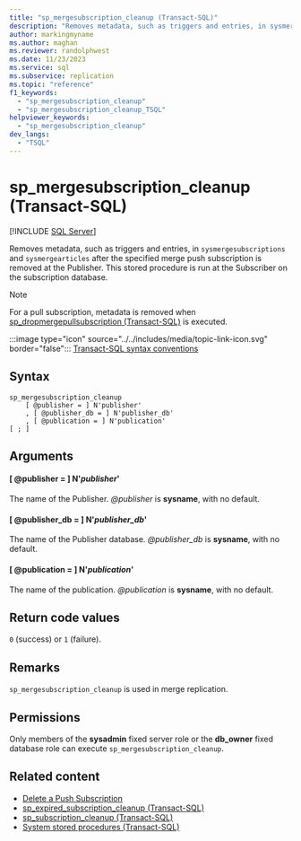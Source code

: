 ```yaml
---
title: "sp_mergesubscription_cleanup (Transact-SQL)"
description: "Removes metadata, such as triggers and entries, in sysmergesubscriptions and sysmergearticles."
author: markingmyname
ms.author: maghan
ms.reviewer: randolphwest
ms.date: 11/23/2023
ms.service: sql
ms.subservice: replication
ms.topic: "reference"
f1_keywords:
  - "sp_mergesubscription_cleanup"
  - "sp_mergesubscription_cleanup_TSQL"
helpviewer_keywords:
  - "sp_mergesubscription_cleanup"
dev_langs:
  - "TSQL"
---
```

# sp_mergesubscription_cleanup (Transact-SQL)

[!INCLUDE [SQL Server](../../includes/applies-to-version/sqlserver.md)]

Removes metadata, such as triggers and entries, in `sysmergesubscriptions` and `sysmergearticles` after the specified merge push subscription is removed at the Publisher. This stored procedure is run at the Subscriber on the subscription database.

> [!NOTE]  
> For a pull subscription, metadata is removed when [sp_dropmergepullsubscription (Transact-SQL)](sp-dropmergepullsubscription-transact-sql.md) is executed.

:::image type="icon" source="../../includes/media/topic-link-icon.svg" border="false"::: [Transact-SQL syntax conventions](../../t-sql/language-elements/transact-sql-syntax-conventions-transact-sql.md)

## Syntax

```syntaxsql
sp_mergesubscription_cleanup
    [ @publisher = ] N'publisher'
    , [ @publisher_db = ] N'publisher_db'
    , [ @publication = ] N'publication'
[ ; ]
```

## Arguments

#### [ @publisher = ] N'*publisher*'

The name of the Publisher. *@publisher* is **sysname**, with no default.

#### [ @publisher_db = ] N'*publisher_db*'

The name of the Publisher database. *@publisher_db* is **sysname**, with no default.

#### [ @publication = ] N'*publication*'

The name of the publication. *@publication* is **sysname**, with no default.

## Return code values

`0` (success) or `1` (failure).

## Remarks

`sp_mergesubscription_cleanup` is used in merge replication.

## Permissions

Only members of the **sysadmin** fixed server role or the **db_owner** fixed database role can execute `sp_mergesubscription_cleanup`.

## Related content

- [Delete a Push Subscription](../replication/delete-a-push-subscription.md)
- [sp_expired_subscription_cleanup (Transact-SQL)](sp-expired-subscription-cleanup-transact-sql.md)
- [sp_subscription_cleanup (Transact-SQL)](sp-subscription-cleanup-transact-sql.md)
- [System stored procedures (Transact-SQL)](system-stored-procedures-transact-sql.md)
